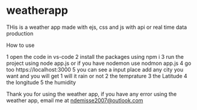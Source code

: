 # weatherapp
 THis is a weather app made with ejs, css and js with api or real time data production

 How to use 

 1 open the code in vs-code
 2 install the packages using npm i
 3 run the project using node app.js or if you have nodemon use nodmon app.js
 4 go too https://localhost:3000
 5 you can see a input place add any city you want and you will get
    1 will it rain or not
    2 the temprature
    3 the Latitude
    4 the longitude
    5 the humidity


Thank you for using the weather app,
if you have any error using the weather app, email me at ndemisse2007@outlook.com
